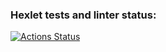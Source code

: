 ### Hexlet tests and linter status:
[![Actions Status](https://github.com/artengin/php-project-57/actions/workflows/hexlet-check.yml/badge.svg)](https://github.com/artengin/php-project-57/actions)